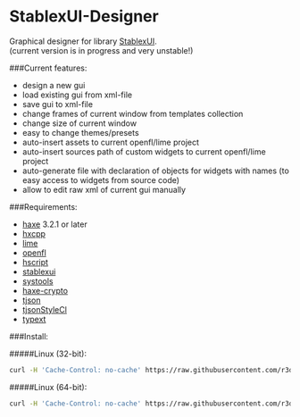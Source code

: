 StablexUI-Designer
=========================

Graphical designer for library [StablexUI](https://github.com/RealyUniqueName/StablexUI).<br/>
(current version is in progress and very unstable!)

###Current features:<br/>
* design a new gui
* load existing gui from xml-file
* save gui to xml-file
* change frames of current window from templates collection
* change size of current window
* easy to change themes/presets
* auto-insert assets to current openfl/lime project
* auto-insert sources path of custom widgets to current openfl/lime project
* auto-generate file with declaration of objects for widgets with names (to easy access to widgets from source code)
* allow to edit raw xml of current gui manually

###Requirements:<br/>
* [haxe](https://haxe.org) 3.2.1 or later
* [hxcpp](https://github.com/HaxeFoundation/hxcpp)
* [lime](https://github.com/openfl/lime)
* [openfl](https://github.com/openfl/openfl)
* [hscript](https://github.com/HaxeFoundation/hscript)
* [stablexui](https://github.com/RealyUniqueName/StablexUI)
* [systools](https://github.com/waneck/systools.git)
* [haxe-crypto](https://github.com/soywiz/haxe-crypto)
* [tjson](https://github.com/martamius/TJSON)
* [tjsonStyleCl](https://github.com/r3d9u11/haxe-tjsonStyleCl)
* [typext](https://github.com/r3d9u11/haxe-typext)

###Install:<br/>

#####Linux (32-bit):<br/>
```bash
curl -H 'Cache-Control: no-cache' https://raw.githubusercontent.com/r3d9u11/StablexUI-Designer/master/Install-Linux.sh | bash
```

#####Linux (64-bit):<br/>
```bash
curl -H 'Cache-Control: no-cache' https://raw.githubusercontent.com/r3d9u11/StablexUI-Designer/master/Install-Linux64.sh | bash
```
